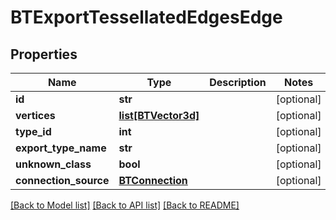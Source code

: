 # BTExportTessellatedEdgesEdge

## Properties
Name | Type | Description | Notes
------------ | ------------- | ------------- | -------------
**id** | **str** |  | [optional] 
**vertices** | [**list[BTVector3d]**](BTVector3d.md) |  | [optional] 
**type_id** | **int** |  | [optional] 
**export_type_name** | **str** |  | [optional] 
**unknown_class** | **bool** |  | [optional] 
**connection_source** | [**BTConnection**](BTConnection.md) |  | [optional] 

[[Back to Model list]](../README.md#documentation-for-models) [[Back to API list]](../README.md#documentation-for-api-endpoints) [[Back to README]](../README.md)



